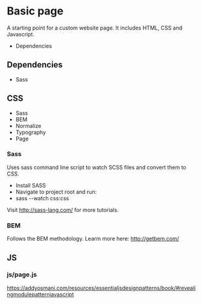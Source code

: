 # Basic page

A starting point for a custom website page. It includes HTML, CSS and Javascript.

* Dependencies


## Dependencies
* Sass

## CSS
* Sass
* BEM
* Normalize
* Typography
* Page

### Sass
Uses sass command line script to watch SCSS files and convert them to CSS.

* Install SASS
* Navigate to project root and run:
* sass --watch css:css

Visit http://sass-lang.com/ for more tutorials.

### BEM

Follows the BEM methodology. Learm more here: http://getbem.com/ 

## JS

### js/page.js 

https://addyosmani.com/resources/essentialjsdesignpatterns/book/#revealingmodulepatternjavascript
